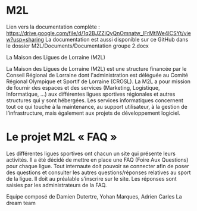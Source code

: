 # M2L

Lien vers la documentation complète : https://drive.google.com/file/d/1q2BJZZiQyQnOmnatw_lFrMtlWe4lCSYt/view?usp=sharing
La documentation est aussi disponible sur ce GitHub dans le dossier M2L/Documents/Documentation groupe 2.docx

La Maison des Ligues de Lorraine (M2L)

La Maison des Ligues de Lorraine (M2L) est une structure financée par le Conseil Régional de
Lorraine dont l'administration est déléguée au Comité Régional Olympique et Sportif de Lorraine
(CROSL).
La M2L a pour mission de fournir des espaces et des services (Marketing, Logistique,
Informatique, ...) aux différentes ligues sportives régionales et autres structures qui y sont
hébergées.
Les services informatiques concernent tout ce qui touche à la maintenance, au support utilisateur, à
la gestion de l’infrastructure, mais également aux projets de développement logiciel.


# Le projet M2L « FAQ »

Les différentes ligues sportives ont chacun un site qui présente leurs activités.
Il a été décidé de mettre en place une FAQ (Foire Aux Questions) pour chaque ligue.
Tout internaute doit pouvoir se connecter afin de poser des questions et consulter les autres
questions/réponses relatives au sport de la ligue.
Il doit au préalable s’inscrire sur le site. Les réponses sont saisies par les administrateurs de la FAQ.

Equipe composé de Damien Dutertre, Yohan Marques, Adrien Carles 
La dream team 


